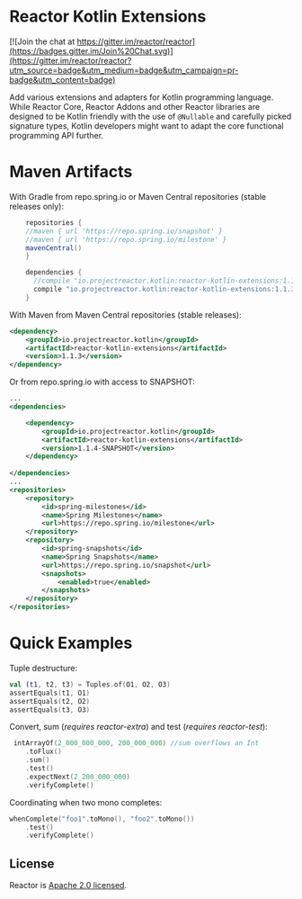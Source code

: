 # Reactor Kotlin Extensions

[![Join the chat at https://gitter.im/reactor/reactor](https://badges.gitter.im/Join%20Chat.svg)](https://gitter.im/reactor/reactor?utm_source=badge&utm_medium=badge&utm_campaign=pr-badge&utm_content=badge)

Add various extensions and adapters for Kotlin programming language. While Reactor Core, Reactor Addons and other Reactor libraries 
are designed to be Kotlin friendly with the use of `@Nullable` and carefully picked signature types, Kotlin developers might 
want to adapt the core functional programming API further.

# Maven Artifacts

With Gradle from repo.spring.io or Maven Central repositories (stable releases only):

```groovy
    repositories {
	//maven { url 'https://repo.spring.io/snapshot' }
	//maven { url 'https://repo.spring.io/milestone' }
	mavenCentral()
    }

    dependencies {
      //compile "io.projectreactor.kotlin:reactor-kotlin-extensions:1.1.4-SNAPSHOT"
      compile "io.projectreactor.kotlin:reactor-kotlin-extensions:1.1.3"
    }
```

With Maven from Maven Central repositories (stable releases):

```xml
<dependency>
    <groupId>io.projectreactor.kotlin</groupId>
    <artifactId>reactor-kotlin-extensions</artifactId>
    <version>1.1.3</version>
</dependency>
```

Or from repo.spring.io with access to SNAPSHOT: 

```xml
...
<dependencies>

	<dependency>
	    <groupId>io.projectreactor.kotlin</groupId>
	    <artifactId>reactor-kotlin-extensions</artifactId>
	    <version>1.1.4-SNAPSHOT</version>
	</dependency>
	
</dependencies>
...
<repositories>
	<repository>
		<id>spring-milestones</id>
		<name>Spring Milestones</name>
		<url>https://repo.spring.io/milestone</url>
	</repository>
	<repository>
		<id>spring-snapshots</id>
		<name>Spring Snapshots</name>
		<url>https://repo.spring.io/snapshot</url>
		<snapshots>
			<enabled>true</enabled>
		</snapshots>
	</repository>
</repositories>

```

# Quick Examples

Tuple destructure:
```kotlin
val (t1, t2, t3) = Tuples.of(O1, O2, O3)
assertEquals(t1, O1)
assertEquals(t2, O2)
assertEquals(t3, O3)
```

Convert, sum (*requires reactor-extra*) and test (*requires reactor-test*):
```kotlin
 intArrayOf(2_000_000_000, 200_000_000) //sum overflows an Int
	.toFlux()
	.sum()
	.test()
	.expectNext(2_200_000_000)
	.verifyComplete()
```

Coordinating when two mono completes:
```kotlin
whenComplete("foo1".toMono(), "foo2".toMono())
	.test()
	.verifyComplete()
```

## License

Reactor is [Apache 2.0 licensed](https://www.apache.org/licenses/LICENSE-2.0.html).
